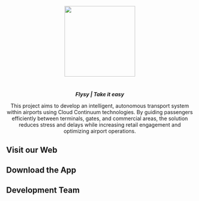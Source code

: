 <p align="center">
<img src="https://github.com/user-attachments/assets/690bc985-3570-4d79-8680-40d76cfc0ad3" height="190">
</p>

<h1 align="center">
</h1>
<p align="center"><i><b> Flysy | Take it easy </b></i></p>
<p align="center">
This project aims to develop an intelligent, autonomous transport system within airports using Cloud Continuum technologies. By guiding passengers efficiently between terminals, gates, and commercial areas, the solution reduces stress and delays while increasing retail engagement and optimizing airport operations.
<p>

## Visit our Web

## Download the App

## Development Team
